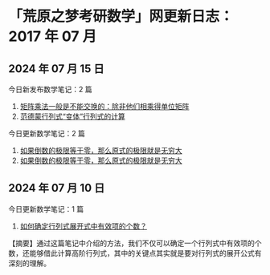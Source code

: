 # 「荒原之梦考研数学」网更新日志：2017 年 07 月

## 2024 年 07 月 15 日

今日新发布数学笔记：2 篇

1. [矩阵乘法一般是不能交换的：除非他们相乘得单位矩阵](https://zhaokaifeng.com/21435/)
2. [范德蒙行列式“变体”行列式的计算](https://zhaokaifeng.com/21440/)

今日更新数学笔记：2 篇

1. [如果倒数的极限等于零，那么原式的极限就是无穷大](https://zhaokaifeng.com/21281/2/)
2. [如果倒数的极限等于零，那么原式的极限就是无穷大](https://zhaokaifeng.com/21281/3/)

## 2024 年 07 月 10 日

今日更新数学笔记：1 篇

1. [如何确定行列式展开式中有效项的个数？](https://zhaokaifeng.com/21392/)

【摘要】通过这篇笔记中介绍的方法，我们不仅可以确定一个行列式中有效项的个数，还能够借此计算高阶行列式，其中的关键点其实就是要对行列式的展开公式有深刻的理解。